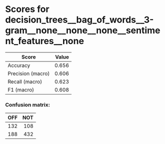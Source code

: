 # Scores for decision_trees__bag_of_words__3-gram__none__none__none__sentiment_features__none
|      Score      |Value|
|-----------------|----:|
|Accuracy         |0.656|
|Precision (macro)|0.606|
|Recall (macro)   |0.623|
|F1 (macro)       |0.608|

### Confusion matrix:
|OFF|NOT|
|--:|--:|
|132|108|
|188|432|
